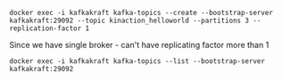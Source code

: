```shell
docker exec -i kafkakraft kafka-topics --create --bootstrap-server kafkakraft:29092 --topic kinaction_helloworld --partitions 3 --replication-factor 1
```
Since we have single broker - can't have replicating factor more than 1
```shell
docker exec -i kafkakraft kafka-topics --list --bootstrap-server kafkakraft:29092 
```